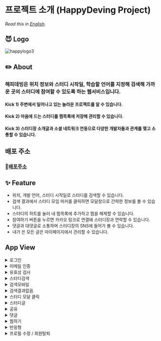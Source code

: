 # 프로젝트 소개 (HappyDeving Project)
*Read this in [English](https://github.com/codestates/HappyDeving/blob/dev3/README_en.md).*
## 😈 Logo
![happylogo3](https://user-images.githubusercontent.com/87491901/164157863-13772940-0652-4407-ba95-04406613b21e.png)

## ✏️ About
### 해피데빙은 위치 정보와 스터디 시작일, 학습할 언어를 지정해 검색해 가까운 곳의 스터디에 참여할 수 있도록 하는 웹서비스입니다.
#### Kick 1) 주변에서 일어나고 있는 놀라운 프로젝트를 알 수 있습니다.
#### Kick 2) 마음에 드는 스터디를 찜목록에 저장해 관리할 수 있습니다.
#### Kick 3) 스터디장 소개글과 소셜 네트워크 연동으로 다양한 개발자들과 관계를 맺고 소통할 수 있습니다.


## 배포 주소
### :link:[배포주소](https://happydeving.com/)

## ✨ Feature
- 위치, 개발 언어, 스터디 시작일로 스터디를 검색할 수 있습니다.
- 검색 결과에서 스터디 모임 마커를 클릭하면 모달창으로 간략한 정보를 볼 수 있습니다.
- 스터디의 하트를 눌러 내 찜목록에 추가하고 찜을 해제할 수 있습니다.
- 참여하기 버튼을 누르면 카카오 링크로 연결돼 스터디장과 연락할 수 있습니다.
- 댓글과 대댓글로 소통하며 스터디장의 SNS에 들어가 볼 수 있습니다.
- 내가 쓴 모든 글은 마이페이지에서 관리할 수 있습니다.

## App View 

<details>
<summary>로그인</summary>
<div markdown="1">

![로그인_소](https://user-images.githubusercontent.com/75279575/168737270-1ca152ee-a219-4576-b990-0008892b2346.gif)
![로그인요청_소](https://user-images.githubusercontent.com/75279575/168737274-da7847f7-1f27-4f27-8d20-fad457736231.gif)

</div>
</details>

<details>
<summary>이메일 인증</summary>
<div markdown="1">

![이메일인증_소](https://user-images.githubusercontent.com/75279575/168737295-188d9e40-9419-4ac8-b34d-d196883eaee1.gif)

</div>

</details>

<details>
<summary>유효성 검사</summary>
<div markdown="1">

![유효성검사_소](https://user-images.githubusercontent.com/75279575/168737294-17a26a05-3349-4012-bed0-6a5f38b30fb7.gif)

</div>

</details>


<details>
<summary>스터디검색</summary>
<div markdown="1">

![스터디검색_소](https://user-images.githubusercontent.com/75279575/168737279-390858fd-d146-405c-8817-2677df5c84f6.gif)

</div>
</details>

<details>
<summary>검색모바일</summary>
<div markdown="1">

![검색모바일_소](https://user-images.githubusercontent.com/75279575/168737251-c28d040a-89af-477d-bc90-3e3853f88709.gif)

</div>
</details>


<details>
<summary>검색결과없음</summary>
<div markdown="1">

![검색결과없음_소](https://user-images.githubusercontent.com/75279575/168737239-ca70375f-bf96-4aca-8be0-fc2a179cfc7d.gif)

</div>
</details>


<details>
<summary>스터디 모달 클릭</summary>
<div markdown="1">

![스터디모달클릭_소](https://user-images.githubusercontent.com/75279575/168737288-542d64f0-772d-41fc-825f-38f336f8f1af.gif)
![스터디모바일_소](https://user-images.githubusercontent.com/75279575/168737289-b832ba26-b2e5-476c-845b-885e15b3eca2.gif)
</div>

</details>



<details>
<summary>스터디글</summary>
<div markdown="1">

![스터디글삭제_소](https://user-images.githubusercontent.com/75279575/168737282-c8b1a13a-2846-44b4-aa00-28dbd3bbcfb9.gif)
![스터디글수정_소](https://user-images.githubusercontent.com/75279575/168737286-bdd0a0d0-1307-4d26-89b8-39b1f31db030.gif)
![스터디글작성_소](https://user-images.githubusercontent.com/75279575/168737287-1bbe40c6-6df0-417e-a4f1-08beff91ea3d.gif)

</div>
</details>


<details>
<summary>공유</summary>
<div markdown="1">

![공유카톡_소](https://user-images.githubusercontent.com/75279575/168737257-c2844b3a-8976-4335-9aa3-e366652e4fcb.gif)
![공유트위터_소](https://user-images.githubusercontent.com/75279575/168737261-2f544cea-b2ea-464d-8559-2c70602204a0.gif)
![공유페북_소](https://user-images.githubusercontent.com/75279575/168737262-d0f45119-94df-4fe0-be2e-3a504dcb1e4d.gif)
![공유url_소](https://user-images.githubusercontent.com/75279575/168737264-a4d12993-619b-4904-be5c-3f4d07de9db9.gif)

</div>
</details>

<details>
<summary>댓글</summary>
<div markdown="1">

![댓글달기_소](https://user-images.githubusercontent.com/75279575/168737265-f36e4a39-512f-49e5-8e8e-30bdd7f780ac.gif)
![댓글삭제_소](https://user-images.githubusercontent.com/75279575/168737267-4946c9ed-72c6-4cc0-bb7a-32455b827126.gif)
![댓글수정_소](https://user-images.githubusercontent.com/75279575/168737269-3c519ba1-2d85-4aee-bd86-1f256915a83a.gif)

</div>
</details>





<details>
<summary>찜하기</summary>
<div markdown="1">

![찜하기_소](https://user-images.githubusercontent.com/75279575/168737297-61c6781b-8d91-437a-97be-32802aeb9a46.gif)
![찜해제_소](https://user-images.githubusercontent.com/75279575/168737298-376e8037-b153-4132-be83-f8dd1739457a.gif)

</div>

</details>


<details>
<summary>반응형</summary>
<div markdown="1">

![반응형_소](https://user-images.githubusercontent.com/75279575/168737275-18ccc135-4416-4b80-96f6-ae655d9b0750.gif)

</div>

</details>

<details>
<summary>프로필 수정 / 회원탈퇴</summary>
<div markdown="1">

![프로필수정_소](https://user-images.githubusercontent.com/75279575/168737301-cf2c3ea9-9aa0-468c-bd6a-b7aa3fde20f3.gif)
![회원탈퇴_소](https://user-images.githubusercontent.com/75279575/168737304-65f18a36-9b85-473e-b387-7ab5f6de4256.gif)

</div>

</details>














